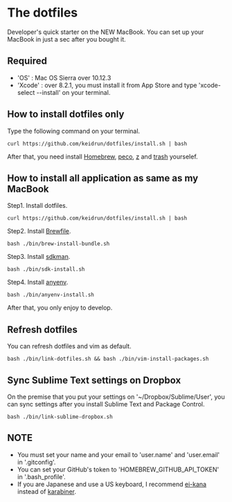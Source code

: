 # The dotfiles

Developer's quick starter on the NEW MacBook.
You can set up your MacBook in just a sec after you bought it.

## Required

- 'OS' : Mac OS Sierra over 10.12.3
- 'Xcode' : over 8.2.1, you must install it from App Store and type 'xcode-select --install' on your terminal.

## How to install dotfiles only

Type the following command on your terminal.

```
curl https://github.com/keidrun/dotfiles/install.sh | bash
```

After that, you need install [Homebrew](https://brew.sh/ "Homebrew"), [peco](https://github.com/peco/peco "peco"), [z](https://github.com/rupa/z "z") and [trash](http://hasseg.org/trash/ "trash") yourselef.

## How to install all application as same as my MacBook

Step1. Install dotfiles.

```
curl https://github.com/keidrun/dotfiles/install.sh | bash
```

Step2. Install [Brewfile](https://github.com/Homebrew/homebrew-bundle "Brewfile").

```
bash ./bin/brew-install-bundle.sh
```

Step3. Install [sdkman](https://github.com/sdkman/sdkman-cli "sdkman").

```
bash ./bin/sdk-install.sh
```

Step4. Install [anyenv](https://github.com/riywo/anyenv "anyenv").

```
bash ./bin/anyenv-install.sh
```

After that, you only enjoy to develop.

## Refresh dotfiles

You can refresh dotfiles and vim as default.

```
bash ./bin/link-dotfiles.sh && bash ./bin/vim-install-packages.sh
```

## Sync Sublime Text settings on Dropbox

On the premise that you put your settings on '~/Dropbox/Sublime/User', you can sync settings after you install Sublime Text and Package Control.

```
bash ./bin/link-sublime-dropbox.sh
```

## NOTE

- You must set your name and your email to 'user.name' and 'user.email' in '.gitconfig'.
- You can set your GitHub's token to 'HOMEBREW\_GITHUB\_API\_TOKEN' in '.bash_profile'.
- If you are Japanese and use a US keyboard, I recommend [ei-kana](https://ei-kana.appspot.com/ "ei-kana") instead of [karabiner](https://pqrs.org/osx/karabiner/index.html.ja "karabiner").
